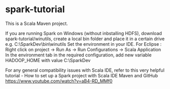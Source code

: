# spark-tutorial
This is a Scala Maven project.

If you are running Spark on Windows (without inbstalling HDFS), download spark-tutorial/winutils, create a local bin folder and place it in a certain drive e.g. C:\SparkDev\bin\winutils
Set the environment in your IDE. For Eclipse : Right click on project -> Run As -> Run Configurations -> Scala Application
In the environment tab in the required configuration, add new variable HADOOP_HOME with value C:\SparkDev

For any general compatibility issues with Scala IDE, refer to this very helpful tutorial - 
How to set up a Spark project with Scala IDE Maven and GitHub
https://www.youtube.com/watch?v=aB4-RD_MMf0 
